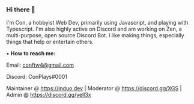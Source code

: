### Hi there 👋

I'm Con, a hobbyist Web Dev, primarily using Javascript, and playing with Typescript. I'm also highly active on Discord and am working on Zen, a multi-purpose, open source Discord Bot. I like making things, especially things that help or entertain others.

• **How to reach me:**

Email: conftw4@gmail.com

Discord: ConPlays#0001



Maintainer @ https://induo.dev | 
Moderator @ https://discord.gg/XGS | Admin @ https://discord.gg/yell3x
